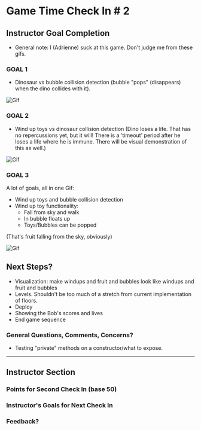 # Game Time Check In # 2

## Instructor Goal Completion
* General note: I (Adrienne) suck at this game. Don't judge me from these gifs.

### GOAL 1
  - Dinosaur vs bubble collision detection (bubble "pops" (disappears) when the dino collides with it).

  ![Gif](http://g.recordit.co/LX3uMCsKPt.gif)

### GOAL 2

- Wind up toys vs dinosaur collision detection (Dino loses a life. That has no repercussions yet, but it will! There is a 'timeout' period after he loses a life where he is immune. There will be visual demonstration of this as well.)

![Gif](http://g.recordit.co/kJH1bhnB5H.gif)

### GOAL 3

A lot of goals, all in one Gif:
- Wind up toys and bubble collision detection
- Wind up toy functionality:
  - Fall from sky and walk
  - In bubble floats up
  - Toys/Bubbles can be popped

(That's fruit falling from the sky, obviously)

![Gif](http://g.recordit.co/f9U1biQpXr.gif)

## Next Steps?

- Visualization: make windups and fruit and bubbles look like windups and fruit and bubbles
- Levels. Shouldn't be too much of a stretch from current implementation of floors.
- Deploy
- Showing the Bob's scores and lives
- End game sequence

### General Questions, Comments, Concerns?
* Testing "private" methods on a constructor/what to expose.

-----

## Instructor Section

### Points for Second Check In (base 50)

### Instructor's Goals for Next Check In

### Feedback?
